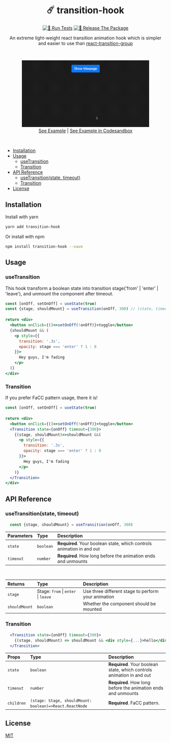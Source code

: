 <h1 align="center">☄️ transition-hook</h1>

<p align="center">
  <a href="https://github.com/iamyoki/transition-hook/actions/workflows/test.yml"><img src="https://github.com/iamyoki/transition-hook/actions/workflows/test.yml/badge.svg" alt="🧪 Run Tests"></a>
  <a href="https://github.com/iamyoki/transition-hook/actions/workflows/release.yml"><img src="https://github.com/iamyoki/transition-hook/actions/workflows/release.yml/badge.svg" alt="🚀 Release The Package"></a>
</p>

<p align="center">An extreme light-weight react transition animation hook which is simpler and easier to use than <a href="http://reactcommunity.org/react-transition-group">react-transition-group</a></p>
<br>

<p align="center">
  <a href="https://tqgdj.csb.app/">
    <img src="./example.gif" width="400" alt="example">
  </a>
  <br>
  <a href="">See Example</a> |
  <a href="https://codesandbox.io/s/transition-hook-example-tqgdj">See Example in Codesandbox</a>
</p>
<br>

- [Installation](#installation)
- [Usage](#usage)
  - [useTransition](#usetransition)
  - [Transition](#transition)
- [API Reference](#api-reference)
  - [useTransition(state, timeout)](#usetransitionstate-timeout)
  - [Transition](#transition-1)
- [License](#license)

## Installation

Install with yarn

```bash
yarn add transition-hook
```

Or install with npm

```bash
npm install transition-hook --save
```

## Usage

### useTransition

This hook transform a boolean state into transition stage('from' | 'enter' | 'leave'), and unmount the component after timeout.

```jsx
const [onOff, setOnOff] = useState(true)
const {stage, shouldMount} = useTransition(onOff, 300) // (state, timeout)

return <div>
  <button onClick={()=>setOnOff(!onOff)}>toggle</button>
  {shouldMount && (
    <p style={{
      transition: '.3s',
      opacity: stage === 'enter' ? 1 : 0
    }}>
      Hey guys, I'm fading
    </p>
  )}
</div>
```

### Transition

If you prefer FaCC pattern usage, there it is!

```jsx
const [onOff, setOnOff] = useState(true)

return <div>
  <button onClick={()=>setOnOff(!onOff)}>toggle</button>
  <Transition state={onOff} timeout={300}>
    {(stage, shouldMount)=>shouldMount &&(
      <p style={{
        transition: '.3s',
        opacity: stage === 'enter' ? 1 : 0
      }}>
        Hey guys, I'm fading
      </p>
    )}
  </Transition>
</div>
```

## API Reference

### useTransition(state, timeout)

```js
  const {stage, shouldMount} = useTransition(onOff, 300)
```

| Parameters | Type      | Description                                                           |
| :--------- | :-------- | :-------------------------------------------------------------------- |
| `state`    | `boolean` | **Required**. Your boolean state, which controls animation in and out |
| `timeout`  | `number`  | **Required**. How long before the animation ends and unmounts         |

<br>

| Returns       | Type                                | Description                                         |
| :------------ | :---------------------------------- | :-------------------------------------------------- |
| `stage`       | Stage: `from` \| `enter` \| `leave` | Use three different stage to perform your animation |
| `shouldMount` | `boolean`                           | Whether the component should be mounted             |

### Transition

```jsx
  <Transition state={onOff} timeout={300}>
    {(stage, shouldMount) => shouldMount && <div style={...}>hello</div>}
  </Transition>
```

| Props      | Type                                                    | Description                                                           |
| :--------- | :------------------------------------------------------ | :-------------------------------------------------------------------- |
| `state`    | `boolean`                                               | **Required**. Your boolean state, which controls animation in and out |
| `timeout`  | `number`                                                | **Required**. How long before the animation ends and unmounts         |
| `children` | `(stage: Stage, shouldMount: boolean)=>React.ReactNode` | **Required**. FaCC pattern.                                           |

## License

[MIT](https://choosealicense.com/licenses/mit/)
